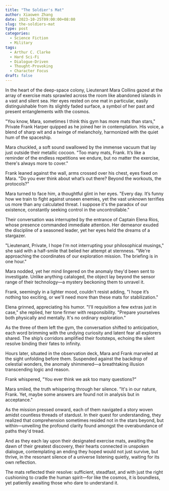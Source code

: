 ```yaml
---
title: "The Soldier's Mat"
author: Xiaowen Zhang
date: 2023-10-25T09:00:00+08:00
slug: the-soldiers-mat
type: post
categories:
  - Science Fiction
  - Military
tags:
  - Arthur C. Clarke
  - Hard Sci-Fi
  - Dialogue-Driven
  - Thought-Provoking
  - Character Focus
draft: false
---
```


In the heart of the deep-space colony, Lieutenant Mara Collins gazed at the array of exercise mats sprawled across the room like abandoned islands in a vast and silent sea. Her eyes rested on one mat in particular, easily distinguishable from its slightly faded surface, a symbol of her past and present entanglements with the cosmos. 

"You know, Mara, sometimes I think this gym has more mats than stars," Private Frank Harper quipped as he joined her in contemplation. His voice, a blend of sharp wit and a twinge of melancholy, harmonized with the quiet hum of the spaceship.

Mara chuckled, a soft sound swallowed by the immense vacuum that lay just outside their metallic cocoon. "Too many mats, Frank. It’s like a reminder of the endless repetitions we endure, but no matter the exercise, there's always more to cover."

Frank leaned against the wall, arms crossed over his chest, eyes fixed on Mara. "Do you ever think about what’s out there? Beyond the workouts, the protocols?"

Mara turned to face him, a thoughtful glint in her eyes. "Every day. It’s funny how we train to fight against unseen enemies, yet the vast unknown terrifies us more than any calculated threat. I suppose it's the paradox of our existence, constantly seeking control in the uncontrollable."

Their conversation was interrupted by the entrance of Captain Elena Rios, whose presence commanded immediate attention. Her demeanor exuded the discipline of a seasoned leader, yet her eyes held the dreams of a stargazer.

"Lieutenant, Private, I hope I'm not interrupting your philosophical musings," she said with a half-smile that belied her attempt at sternness. "We're approaching the coordinates of our exploration mission. The briefing is in one hour."

Mara nodded, yet her mind lingered on the anomaly they'd been sent to investigate. Unlike anything cataloged, the object lay beyond the sensor range of their technology—a mystery beckoning them to unravel it.

Frank, seemingly in a lighter mood, couldn't resist adding, "I hope it’s nothing too exciting, or we'll need more than these mats for stabilization."

Elena grinned, appreciating his humor. "I'll requisition a few extras just in case," she replied, her tone firmer with responsibility. "Prepare yourselves both physically and mentally. It's no ordinary exploration."

As the three of them left the gym, the conversation shifted to anticipation, each word brimming with the undying curiosity and latent fear all explorers shared. The ship’s corridors amplified their footsteps, echoing the silent resolve binding their fates to infinity.

Hours later, situated in the observation deck, Mara and Frank marveled at the sight unfolding before them. Suspended against the backdrop of celestial wonders, the anomaly shimmered—a breathtaking illusion transcending logic and reason.

Frank whispered, "You ever think we ask too many questions?"

Mara smiled, the truth whispering through her silence. "It's in our nature, Frank. Yet, maybe some answers are found not in analysis but in acceptance."

As the mission pressed onward, each of them navigated a story woven amidst countless threads of stardust. In their quest for understanding, they realized that comprehension sometimes resided not in the stars beyond, but within—unveiling the profound clarity found amongst the overabundance of paths they'd tread.

And as they each lay upon their designated exercise mats, awaiting the dawn of their greatest discovery, their hearts connected in unspoken dialogue, contemplating an ending they hoped would not just survive, but thrive, in the resonant silence of a universe listening quietly, waiting for its own reflection.

The mats reflected their resolve: sufficient, steadfast, and with just the right cushioning to cradle the human spirit—for like the cosmos, it is boundless, yet patiently awaiting those who dare to understand it.